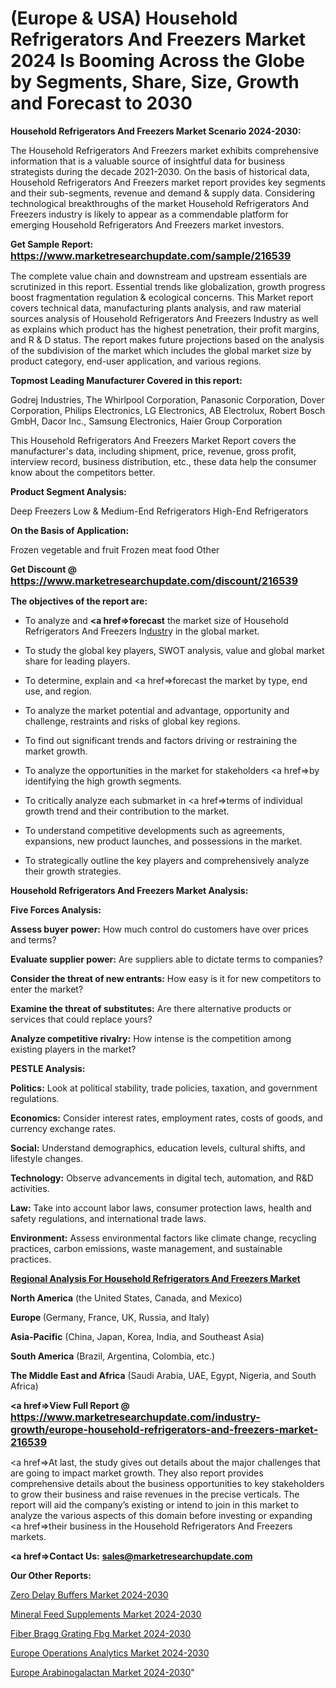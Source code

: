 # (Europe & USA) Household Refrigerators And Freezers Market 2024 Is Booming Across the Globe by Segments, Share, Size, Growth and Forecast to 2030

<strong>Household Refrigerators And Freezers Market Scenario 2024-2030:</strong>

The Household Refrigerators And Freezers market exhibits comprehensive information that is a valuable source of insightful data for business strategists during the decade 2021-2030. On the basis of historical data, Household Refrigerators And Freezers market report provides key segments and their sub-segments, revenue and demand &amp; supply data. Considering technological breakthroughs of the market Household Refrigerators And Freezers industry is likely to appear as a commendable platform for emerging Household Refrigerators And Freezers market investors.

<strong>Get Sample Report: <a href=https://www.marketresearchupdate.com/sample/216539><font size=3 color=#0000ff>https://www.marketresearchupdate.com/sample/216539</font></a></strong>

The complete value chain and downstream and upstream essentials are scrutinized in this report. Essential trends like globalization, growth progress boost fragmentation regulation &amp; ecological concerns. This Market report covers technical data, manufacturing plants analysis, and raw material sources analysis of Household Refrigerators And Freezers Industry as well as explains which product has the highest penetration, their profit margins, and R & D status. The report makes future projections based on the analysis of the subdivision of the market which includes the global market size by product category, end-user application, and various regions.

<strong>Topmost Leading Manufacturer Covered in this report:</strong>

Godrej Industries, The Whirlpool Corporation, Panasonic Corporation, Dover Corporation, Philips Electronics, LG Electronics, AB Electrolux, Robert Bosch GmbH, Dacor Inc., Samsung Electronics, Haier Group Corporation

This Household Refrigerators And Freezers Market Report covers the manufacturer's data, including shipment, price, revenue, gross profit, interview record, business distribution, etc., these data help the consumer know about the competitors better.

<strong>Product Segment Analysis: </strong>

Deep Freezers
Low & Medium-End Refrigerators
High-End Refrigerators

<strong>On the Basis of Application:</strong>

Frozen vegetable and fruit
Frozen meat food
Other

<strong>Get Discount @ <a href=https://www.marketresearchupdate.com/discount/216539><font size=3 color=#0000ff>https://www.marketresearchupdate.com/discount/216539</font></a></strong>

<strong><b>The objectives of the report are:</b></strong>

- To analyze and <strong><a href=><strong>forecast</strong></a></strong> the market size of Household Refrigerators And Freezers In<a href=ASDF991299>dustr</a>y in the global market.

- To study the global key players, SWOT analysis, value and global market share for leading players.

- To determine, explain and <a href=>forecast</a> the market by type, end use, and region.

- To analyze the market potential and advantage, opportunity and challenge, restraints and risks of global key regions.

- To find out significant trends and factors driving or restraining the market growth.

- To analyze the opportunities in the market for stakeholders <a href=>by</a> identifying the high growth segments.

- To critically analyze each submarket in <a href=>terms</a> of individual growth trend and their contribution to the market.

- To understand competitive developments such as agreements, expansions, new product launches, and possessions in the market.

- To strategically outline the key players and comprehensively analyze their growth strategies.

<strong>Household Refrigerators And Freezers Market Analysis:</strong>

<strong>Five Forces Analysis:</strong>

<strong>Assess buyer power:</strong> How much control do customers have over prices and terms?

<strong>Evaluate supplier power:</strong> Are suppliers able to dictate terms to companies?

<strong>Consider the threat of new entrants:</strong> How easy is it for new competitors to enter the market?

<strong>Examine the threat of substitutes:</strong> Are there alternative products or services that could replace yours?

<strong>Analyze competitive rivalry:</strong> How intense is the competition among existing players in the market?

<strong>PESTLE Analysis:</strong>

<strong>Politics:</strong> Look at political stability, trade policies, taxation, and government regulations.

<strong>Economics:</strong> Consider interest rates, employment rates, costs of goods, and currency exchange rates.

<strong>Social:</strong> Understand demographics, education levels, cultural shifts, and lifestyle changes.

<strong>Technology:</strong> Observe advancements in digital tech, automation, and R&D activities.

<strong>Law:</strong> Take into account labor laws, consumer protection laws, health and safety regulations, and international trade laws.

<strong>Environment:</strong> Assess environmental factors like climate change, recycling practices, carbon emissions, waste management, and sustainable practices.

<strong><u><b>Regional Analysis For Household Refrigerators And Freezers Market</b></u></strong>

<strong><b>North America</b></strong> (the United States, Canada, and Mexico)

<strong><b>Europe </b></strong>(Germany, France, UK, Russia, and Italy)

<strong><b>Asia-Pacific</b></strong> (China, Japan, Korea, India, and Southeast Asia)

<strong><b>South America</b></strong> (Brazil, Argentina, Colombia, etc.)

<strong><b>The Middle East and Africa</b></strong> (Saudi Arabia, UAE, Egypt, Nigeria, and South Africa)

<strong><a href=>View Full Report</a> @ <a href=https://www.marketresearchupdate.com/industry-growth/europe-household-refrigerators-and-freezers-market-216539><font size=3 color=#0000ff>https://www.marketresearchupdate.com/industry-growth/europe-household-refrigerators-and-freezers-market-216539</font></a></strong>

<a href=>At last,</a> the study gives out details about the major challenges that are going to impact market growth. They also report provides comprehensive details about the business opportunities to key stakeholders to grow their business and raise revenues in the precise verticals. The report will aid the company’s existing or intend to join in this market to analyze the various aspects of this domain before investing or expanding <a href=>their</a> business in the Household Refrigerators And Freezers markets.

<strong><a href=>Contact Us:</a></strong>
<strong>sales@marketresearchupdate.com</strong>

<strong>Our Other Reports:</strong>

<a href=https://www.linkedin.com/pulse/zero-delay-buffers-market-witness-huge-growth>Zero Delay Buffers Market 2024-2030</a>

<a href=https://www.linkedin.com/pulse/mineral-feed-supplements-market-sizing-up-anticipating>Mineral Feed Supplements Market 2024-2030</a>

<a href=https://www.linkedin.com/pulse/fiber-bragg-grating-fbg-market-research-report>Fiber Bragg Grating Fbg Market 2024-2030</a>

<a href=https://www.linkedin.com/pulse/europe-operations-analytics-market-2023-wgm4f/>Europe Operations Analytics Market 2024-2030</a>

<a href=https://www.linkedin.com/pulse/europe-arabinogalactan-market-research-dv0oc/>Europe Arabinogalactan Market 2024-2030</a>"
